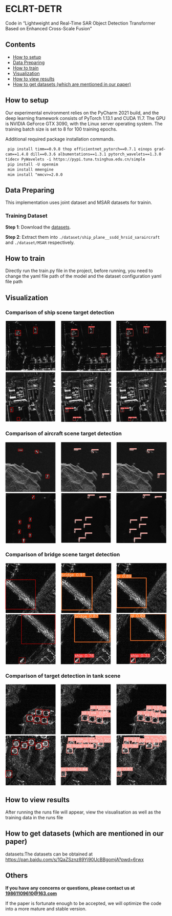 # ECLRT-DETR
Code in “Lightweight and Real-Time SAR Object Detection Transformer Based on Enhanced Cross-Scale Fusion”

## Contents

* [How to setup](#How-to-setup)
* [Data Preparing](#Data-Preparing)
* [How to train](#How-to-train)
* [Visualization](#Visualization)
* [How to view results](#How-to-view-results)
* [How to get datasets (which are mentioned in our paper)](#How-to-get-datasets (which are mentioned in our paper))


## How to setup

Our experimental environment relies on the PyCharm 2021 build, and the deep learning framework consists of PyTorch 1.13.1 and CUDA 11.7. The GPU is NVIDIA GeForce GTX 3090, with the Linux server operating system. The training batch size is set to 8 for 100 training epochs.

 Additional required package installation commands.
   ```
    pip install timm==0.9.8 thop efficientnet_pytorch==0.7.1 einops grad-cam==1.4.8 dill==0.3.6 albumentations==1.3.1 pytorch_wavelets==1.3.0 tidecv PyWavelets -i https://pypi.tuna.tsinghua.edu.cn/simple
    pip install -U openmim
    mim install mmengine
    mim install "mmcv>=2.0.0
   ```
## Data Preparing

This implementation uses joint dataset and MSAR datasets for trainin.

### Training Dataset

**Step 1**: Download the [datasets](https://pan.baidu.com/s/1QaZSznz89Yj90UcBBgomjA?pwd=6rwx ).

**Step 2**: Extract them into `./dataset/ship_plane__ssdd_hrsid_saraircraft` and `./dataset/MSAR` respectively.

## How to train

Directly run the train.py file in the project, before running, you need to change the yaml file path of the model and the dataset configuration yaml file path

## Visualization
### Comparison of ship scene target detection
![Comparison of ship scene target detection](https://github.com/chcggdhbdshgdfh/ECLRT-DETR/blob/master/Visualization/ship1.jpg)
![Comparison of ship scene target detection](https://github.com/chcggdhbdshgdfh/ECLRT-DETR/blob/master/Visualization/ship2.jpg)
### Comparison of aircraft scene target detection
![Comparison of aircraft scene target detection](https://github.com/chcggdhbdshgdfh/ECLRT-DETR/blob/master/Visualization/plane1.jpg)
![Comparison of aircraft scene target detection](https://github.com/chcggdhbdshgdfh/ECLRT-DETR/blob/master/Visualization/plane2.jpg)
### Comparison of bridge scene target detection
![Comparison of bridge scene target detection](https://github.com/chcggdhbdshgdfh/ECLRT-DETR/blob/master/Visualization/bridge1.jpg)
![Comparison of bridge scene target detection](https://github.com/chcggdhbdshgdfh/ECLRT-DETR/blob/master/Visualization/bridge2.jpg)
### Comparison of target detection in tank scene
![Comparison of target detection in tank scene](https://github.com/chcggdhbdshgdfh/ECLRT-DETR/blob/master/Visualization/oil%20tank1.jpg)
![Comparison of target detection in tank scene](https://github.com/chcggdhbdshgdfh/ECLRT-DETR/blob/master/Visualization/oil%20tank2.jpg)
## How to view results

After running the runs file will appear, view the visualisation as well as the training data in the runs file

## How to get datasets (which are mentioned in our paper)

datasets:The datasets can be obtained at https://pan.baidu.com/s/1QaZSznz89Yj90UcBBgomjA?pwd=6rwx

## Others

**If you have any concerns or questions, please contact us at 19861109610@163.com**

If the paper is fortunate enough to be accepted, we will optimize the code into a more mature and stable version.

